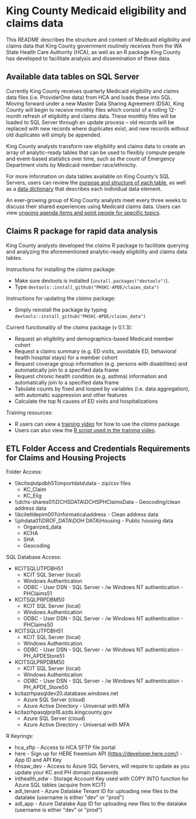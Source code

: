 # King County Medicaid eligibility and claims data
This README describes the structure and content of Medicaid eligibility and claims data that King County government routinely receives from the WA State Health Care Authority (HCA), as well as an R package King County has developed to facilitate analysis and dissemination of these data.

## Available data tables on SQL Server
Currently King County receives quarterly Medicaid eligibility and claims data files (i.e. ProviderOne data) from HCA and loads these into SQL. Moving forward under a new Master Data Sharing Agreement (DSA), King County will begin to receive monthly files which consist of a rolling 12-month refresh of eligibility and claims data. These monthly files will be loaded to SQL Server through an update process – old records will be replaced with new records where duplicates exist, and new records without old duplicates will simply be appended.

King County analysts transform raw eligibility and claims data to create an array of analytic-ready tables that can be used to flexibly compute people and event-based statistics over time, such as the count of Emergency Department visits by Medicaid member race/ethnicity.

For more information on data tables available on King County's SQL Servers, users can review the [purpose and structure of each table](https://kc1.sharepoint.com/:x:/r/teams/KingCountyCross-SectorData/Shared%20Documents/References/Medicaid/Medicaid%20data%20table%20structure.xlsx?d=w1fd93a1ee35a40a7a9e3e6331c61ddbe&csf=1&e=XiFffk), as well as a [data dictionary](https://kc1.sharepoint.com/:x:/r/teams/KingCountyCross-SectorData/Shared%20Documents/References/Medicaid/King%20County%20ProviderOne%20Data%20Dictionary_ForOneDrive.xlsx?d=w79ec29aa4c1346a1874bd3fc6c6591a7&csf=1&e=rsS8LI) that describes each individual data element.

An ever-growing group of King County analysts meet every three weeks to discuss their shared experiences using Medicaid claims data. Users can view [ongoing agenda items and point people for specific topics](https://kc1-my.sharepoint.com/:x:/r/personal/eli_kern_kingcounty_gov/Documents/Shared%20with%20Everyone/PH-DCHS%20Healthcare%20Data%20Meetings.xlsx?d=w632b8ab629f34250ab2dbe4bdf52405e&csf=1&e=GWeyLm).

## Claims R package for rapid data analysis
King County analysts developed the *claims* R package to facilitate querying and analyzing the aforementioned analytic-ready eligibility and claims data tables.

Instructions for installing the *claims* package:
- Make sure devtools is installed (`install.packages("devtools")`).
- Type `devtools::install_github("PHSKC-APDE/claims_data")`

Instructions for updating the *claims* package:
- Simply reinstall the package by typing `devtools::install_github("PHSKC-APDE/claims_data")`

Current functionality of the *claims* package (v 0.1.3):
- Request an eligibility and demographics-based Medicaid member cohort
- Request a claims summary (e.g. ED visits, avoidable ED, behavioral health hospital stays) for a member cohort
- Request coverage group information (e.g. persons with disabilities) and automatically join to a specified data frame
- Request chronic health condition (e.g. asthma) information and automatically join to a specified data frame
- Tabulate counts by fixed and looped by variables (i.e. data aggregation), with automatic suppression and other features
- Calculate the top N causes of ED visits and hospitalizations

Training resources:
- R users can view a [training video](https://kc1-my.sharepoint.com/:v:/r/personal/eli_kern_kingcounty_gov/Documents/Shared%20with%20Everyone/Medicaid%20R%20Package%20Training_2018.mp4?csf=1&e=3OydL9) for how to use the *claims* package.
- Users can also view the [R script used in the training video](https://github.com/PHSKC-APDE/Medicaid/blob/master/Medicaid%20package%20orientation.R).

## ETL Folder Access and Credentials Requirements for Claims and Housing Projects
Folder Access:
- \\\\kcitsqlutpdbh51\importdata\data - zip/csv files
  - KC_Claim
  - KC_Elig
- \\\\dchs-shares01\DCHSDATA\DCHSPHClaimsData - Geocoding/clean address data
- \\\\kcitetldepim001\informatica\address - Clean address data
- \\\\phdata01\DROF_DATA\DOH DATA\Housing - Public housing data
  - Organized_data
  - KCHA
  - SHA
  - Geocoding
  
SQL Database Access:
- KCITSQLUTPDBH51
  - KCIT SQL Server (local)
  - Windows Authentication
  - ODBC - User DSN - SQL Server - /w Windows NT authentication - PHClaims51
- KCITSQLPRPDBM50
  - KCIT SQL Server (local)
  - Windows Authentication
  - ODBC - User DSN - SQL Server - /w Windows NT authentication - PHClaims50
 - KCITSQLUTPDBH51
   - KCIT SQL Server (local)
   - Windows Authentication
   - ODBC - User DSN - SQL Server - /w Windows NT authentication - PH_APDEStore51
 - KCITSQLPRPDBM50
   - KCIT SQL Server (local)
   - Windows Authentication
   - ODBC - User DSN - SQL Server - /w Windows NT authentication - PH_APDE_Store50
 - kcitazrhpasqldev20.database.windows.net
   - Azure SQL Server (cloud)
   - Azure Active Directory - Universal with MFA
 - kcitazrhpasqlprp16.azds.kingcounty.gov
   - Azure SQL Server (cloud)
   - Azure Active Directory - Universal with MFA

R Keyrings:
- hca_sftp - Access to HCA SFTP file portal
- here - Sign up for HERE freemium API (https://developer.here.com/) -  App ID and API Key
- hhsaw_dev - Access to Azure SQL Servers, will require to update as you update your KC and PH domain passwords
- inthealth_edw - Storage Account Key used with COPY INTO function for Azure SQL tables (acquire from KCIT)
- adl_tenant - Azure Datalake Tenant ID for uploading new files to the datalake (username is either "dev" or "prod")
- adl_app - Azure Datalake App ID for uploading new files to the datalake (username is either "dev" or "prod")
 
